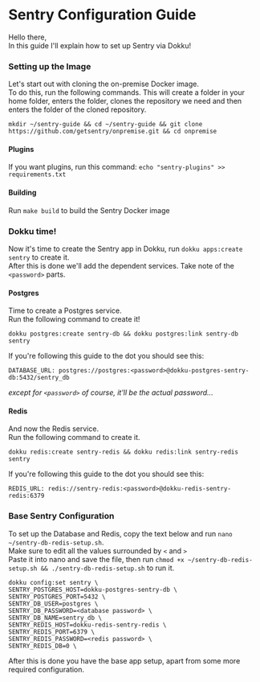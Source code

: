 # Sentry Configuration Guide

Hello there,  
In this guide I'll explain how to set up Sentry via Dokku!

### Setting up the Image

Let's start out with cloning the on-premise Docker image.  
To do this, run the following commands.
This will create a folder in your home folder, enters the folder, clones the repository we need and then enters the folder of the cloned repository.

```
mkdir ~/sentry-guide && cd ~/sentry-guide && git clone https://github.com/getsentry/onpremise.git && cd onpremise
```

#### Plugins
If you want plugins, run this command: `echo "sentry-plugins" >> requirements.txt`

#### Building
Run `make build` to build the Sentry Docker image

### Dokku time!

Now it's time to create the Sentry app in Dokku, run `dokku apps:create sentry` to create it.  
After this is done we'll add the dependent services.
Take note of the `<password>` parts.

#### Postgres

Time to create a Postgres service.  
Run the following command to create it!
```
dokku postgres:create sentry-db && dokku postgres:link sentry-db sentry
```
If you're following this guide to the dot you should see this:
```
DATABASE_URL: postgres://postgres:<password>@dokku-postgres-sentry-db:5432/sentry_db
```
_except for `<password>` of course, it'll be the actual password..._

#### Redis

And now the Redis service.  
Run the following command to create it.

```
dokku redis:create sentry-redis && dokku redis:link sentry-redis sentry
```
If you're following this guide to the dot you should see this:
```
REDIS_URL: redis://sentry-redis:<password>@dokku-redis-sentry-redis:6379
```



### Base Sentry Configuration
To set up the Database and Redis, copy the text below and run `nano ~/sentry-db-redis-setup.sh`.  
Make sure to edit all the values surrounded by `<` and `>`  
Paste it into nano and save the file, then run `chmod +x ~/sentry-db-redis-setup.sh && ./sentry-db-redis-setup.sh` to run it.

```
dokku config:set sentry \
SENTRY_POSTGRES_HOST=dokku-postgres-sentry-db \
SENTRY_POSTGRES_PORT=5432 \
SENTRY_DB_USER=postgres \
SENTRY_DB_PASSWORD=<database password> \
SENTRY_DB_NAME=sentry_db \
SENTRY_REDIS_HOST=dokku-redis-sentry-redis \
SENTRY_REDIS_PORT=6379 \
SENTRY_REDIS_PASSWORD=<redis password> \
SENTRY_REDIS_DB=0 \
```

After this is done you have the base app setup, apart from some more required configuration.
